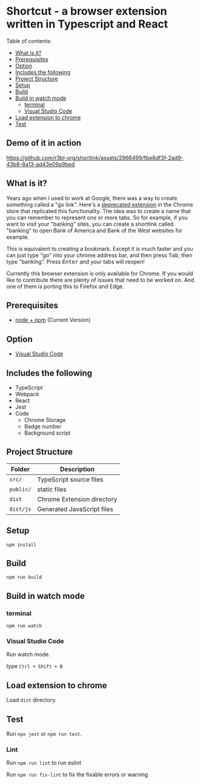 # Shortcut - a browser extension written in Typescript and React

Table of contents:

<!-- START doctoc generated TOC please keep comment here to allow auto update -->
<!-- DON'T EDIT THIS SECTION, INSTEAD RE-RUN doctoc TO UPDATE -->

- [What is it?](#what-is-it)
- [Prerequisites](#prerequisites)
- [Option](#option)
- [Includes the following](#includes-the-following)
- [Project Structure](#project-structure)
- [Setup](#setup)
- [Build](#build)
- [Build in watch mode](#build-in-watch-mode)
  - [terminal](#terminal)
  - [Visual Studio Code](#visual-studio-code)
- [Load extension to chrome](#load-extension-to-chrome)
- [Test](#test)

<!-- END doctoc generated TOC please keep comment here to allow auto update -->

## Demo of it in action



https://github.com/r3bl-org/shortlink/assets/2966499/fbe8df3f-2ad9-43b8-8a13-ad43e09a9bed



## What is it?

Years ago when I used to work at Google, there was a way to create something called a "go link".
Here's a
[deprecated extension](https://chrome.google.com/webstore/detail/shortlink/apgeooocopnncglmnlngfpgggkmlcldf)
in the Chrome store that replicated this functionality. The idea was to create a name that you can
remember to represent one or more tabs. So for example, if you want to visit your "banking" sites,
you can create a shortlink called "banking" to open Bank of America and Bank of the West websites
for example.

This is equivalent to creating a bookmark. Except it is much faster and you can just type "go" into
your chrome address bar, and then press <kbd>Tab</kbd>, then type "banking". Press <kbd>Enter</kbd>
and your tabs will reopen!

Currently this browser extension is only available for Chrome. If you would like to contribute there
are plenty of issues that need to be worked on. And one of them is porting this to Firefox and Edge.

## Prerequisites

- [node + npm](https://nodejs.org/) (Current Version)

## Option

- [Visual Studio Code](https://code.visualstudio.com/)

## Includes the following

- TypeScript
- Webpack
- React
- Jest
- Code
  - Chrome Storage
  - Badge number
  - Background script

## Project Structure

| Folder    | Description                |
| --------- | -------------------------- |
| `src/`    | TypeScript source files    |
| `public/` | static files               |
| `dist`    | Chrome Extension directory |
| `dist/js` | Generated JavaScript files |

## Setup

```
npm install
```

## Build

```
npm run build
```

## Build in watch mode

### terminal

```
npm run watch
```

### Visual Studio Code

Run watch mode.

type `Ctrl + Shift + B`


## Load extension to chrome

Load `dist` directory.

## Test

Run `npx jest` or `npm run test`.

### Lint

Run `npm run lint` to run eslint

Run `npm run fix-lint` to fix the fixable errors or warning